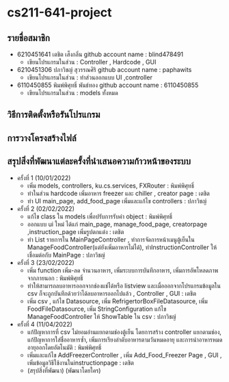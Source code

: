 # cs211-641-project

## รายชื่อสมาชิก

- 6210451641 เตชิต เส็งกลิ่น github account name : blind478491
  - เขียนโปรแกรมในส่วน : Controller , Hardcode , GUI
- 6210451306 ปภาวิชญ์ สุวรรณศิริ github account name : paphawits
  - เขียนโปรแกรมในส่วน : ทำส่วนออกแบบ UI ,controller
- 6110450855 พิมพ์พิศุทธิ์ พันธ์ทอง github account name : 6110450855
  - เขียนโปรแกรมในส่วน : models ทั้งหมด

## วิธีการติดตั้งหรือรันโปรแกรม

## การวางโครงสร้างไฟล์

## สรุปสิ่งที่พัฒนาแต่ละครั้งที่นำเสนอความก้าวหน้าของระบบ

- ครั้งที่ 1 (10/01/2022)
  - เพิ่ม models, controllers, ku.cs.services, FXRouter : พิมพ์พิศุทธิ์
  - ทำในส่วน hardcode เพิ่มอาหาร freezer และ chiller , creator page : เตชิต
  - ทำ UI main_page, add_food_page เพิ่มและแก้ไข controllers : ปภาวิชญ์
- ครั้งที่ 2 (02/02/2022)
  - แก้ไข class ใน models เพื่อปรับการรับค่า object : พิมพ์พิศุทธิ์
  - ออกแบบ ui ใหม่ ได้แก่ main_page, manage_food_page, creatorpage ,instruction_page เพิ่มรูปตกแต่ง : เตชิต
  - ทำ List รายการใน MainPageController , ทำการจัดการหน้าเมนูตู้เย็นใน ManageFoodController(แต่ยังเพิ่มอาหารไม่ได้), ทำInstructionController ให้เชื่อมต่อกับ MainPage : ปภาวิชญ์
- ครั้งที่ 3 (23/02/2022)
  - เพิ่ม function เพิ่ม-ลด จำนวนอาหาร, เพิ่มระบบการบันทึกอาหาร, เพิ่มการอัพโหลดภาพจากภายนอก : พิมพ์พิศุทธิ์
  - ทำให้สามารถลบอาหารออกจากช่องแช่ได้หรือ listview และเมื่อออกจากโปรแกรมข้อมูลใน csv ก็จะถูกบันทึกด้วยว่าได้ลบอาหารออกไปแล้ว , Controller , GUI : เตชิต
  - เพิ่ม csv , แก้ไข Datasource, เพิ่ม RefrigertorBoxFileDatasource, เพิ่ม FoodFileDatasource, เพิ่ม StringConfiguration แก้ไข ManageFoodController ให้ ShowTable ใน csv : ปภาวิชญ์
- ครั้งที่ 4 (11/04/2022)
  - แก้ปัญหาการที่ csv ไม่ยอมอ่านแยกตามช่องตู้เย็น โดยการสร้าง controller แยกตามช่อง, แก้ปัญหาการใส่ชื่ออาหารซ้ำ, เพิ่มการเรียงลำดับอาหารตามวันหมดอายุ และการนำอาหารหมดอายุออกโดยอัตโนมัติ : พิมพ์พิศุทธิ์
  - เพิ่มและแก้ไข AddFreezerController , เพิ่ม Add_Food_Freezer Page , GUI , เพิ่มข้อมูลวิธีใช้งานในinstructionpage : เตชิต
  - (สรุปสิ่งที่พัฒนา) (พัฒนาโดยใคร)
